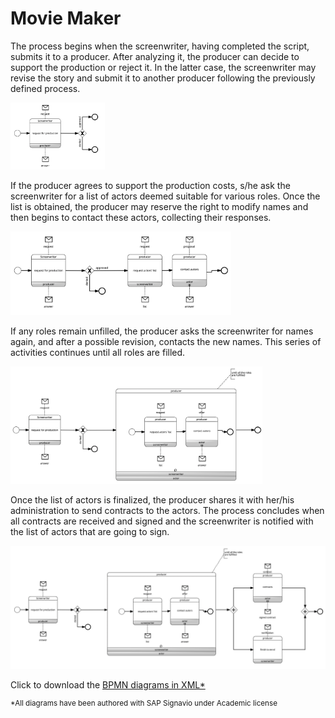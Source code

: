 # Movie Maker

The process begins when the screenwriter, having completed the script, submits it to a producer. After
analyzing it, the producer can decide to support the production or reject it. In the latter case, the
screenwriter may revise the story and submit it to another producer following the previously defined
process.

<img src="../images/MovieMaker-Choreo1.png" alt="../images/MovieMaker-Choreo1.png" width="30%"/>

If the producer agrees to support the production costs, s/he ask the screenwriter for a list of actors deemed
suitable for various roles. Once the list is obtained, the producer may reserve the right to modify names
and then begins to contact these actors, collecting their responses. 

<img src="../images/MovieMaker-Choreo2.png" alt="../images/MovieMaker-Choreo2.png" width="70%"/>

If any roles remain unfilled, the producer asks the screenwriter for names again, and after a possible revision, contacts the new names. This series of activities continues until all roles are filled.

<img src="../images/MovieMaker-Choreo3.png" alt="../images/MovieMaker-Choreo3.png" width="80%"/>

Once the list of actors is finalized, the producer shares it with her/his administration to send contracts to
the actors. The process concludes when all contracts are received and signed and the screenwriter is notified with the list of actors that are going to sign.

![../images/MovieMaker-Choreo4.png](../images/MovieMaker-Choreo4.png)

Click to download the [BPMN diagrams in XML*](../signavio-export/MovieMaker-Choreo.bpmn)

<sup>*All diagrams have been authored with SAP Signavio under Academic license</sup>